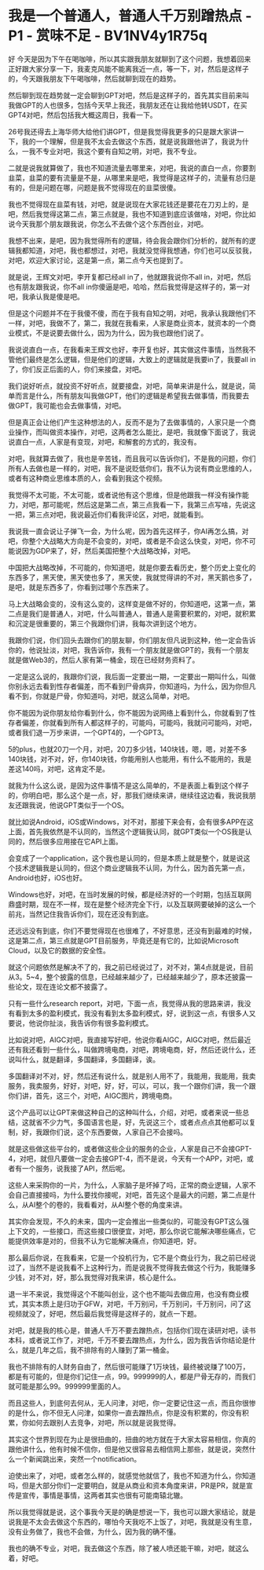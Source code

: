# 我是一个普通人，普通人千万别蹭热点 - P1 - 赏味不足 - BV1NV4y1R75q

好 今天是因为下午在喝咖啡，所以其实跟我朋友就聊到了这个问题，我想着回来正好跟大家分享一下，我麦克风能不能离我近一点，等一下，对，然后是这样子的，今天跟我朋友下午喝咖啡，然后就聊到现在的趋势。

然后聊到现在趋势就一定会聊到GPT对吧，然后是这样子的，首先其实目前来叫我做GPT的人也很多，包括今天早上我还，我朋友还在让我给他转USDT，在买GPT4对吧，然后包括我大概这周日，我看一下。

26号我还得去上海华师大给他们讲GPT，但是我觉得我更多的只是跟大家讲一下，我的一个理解，但是我不太会去做这个东西，就是说我跟他讲了，我说为什么，一我不专业对吧，我这个要有自知之明，对吧，我不专业。

二就是说我就算做了，我也不知道流量去哪里来，对吧，我说的直白一点，你要割韭菜，韭菜的要有流量是不是，从哪里来是吧，我觉得是这样子的，流量有总归是有的，但是问题在哪，问题是我不觉得现在的韭菜很傻。

我也不觉得现在韭菜有钱，对吧，就是说现在大家花钱还是要花在刀刃上的，是吧，然后我觉得这第二点，第三点就是，我也不知道到底应该做啥，对吧，你比如说今天我那个朋友跟我说，你怎么不去做个这个东西创业，对吧。

我想不出来，是吧，因为我觉得所有的逻辑，待会我会跟你们分析的，就所有的逻辑我都知道，对吧，我也都想过，对吧，我就没觉得我想通，你们也可以反驳我，对吧，欢迎大家讨论，这是第一点，第二点今天也提到了。

就是说，王辉文对吧，李开复都已经all in了，他就跟我说你不all in，对吧，然后也有朋友跟我说，你不all in你傻逼是吧，哈哈，然后我觉得是这样子的，第一对吧，我承认我是傻是吧。

但是这个问题并不在于我傻不傻，而在于我有自知之明，对吧，我承认我跟他们不一样，对吧，我做不了，第二，我就在我看来，人家是商业资本，就资本的一个商业模式，不是说要去做什么，因为为什么，因为我也跟他们说了。

我说说直白一点，在我看来王辉文也好，李开复也好，其实做这件事情，当然我不管他们最终是怎么逻辑，但是他们的逻辑，大致上的逻辑就是我要in了，我要all in了，你们反正后面的人，你们来接盘，对吧。

我们说好听点，就投资不好听点，就要接盘，对吧，简单来讲是什么，就是说，简单而言是什么，所有朋友叫我做GPT，他们的逻辑是希望我去做事情，而我要去做GPT，我可能也会去做事情，对吧。

但是真正会让他们产生这种想法的人，反而不是为了去做事情的，人家只是一个商业操作，而叫做资本操作，对吧，这两者怎么能比，是吧，我就像下面说了，我说说直白一点，人家是有变现，对吧，和解套的方式的，我没有。

对吧，我就算去做了，我也是辛苦钱，而且我可以告诉你们，不是我的问题，你们所有人去做也是一样的，对吧，我不是说贬低你们，我不认为说有商业思维的人，或者有这种商业思维本质的人，会看到我这个视频。

我觉得不太可能，不太可能，或者说他有这个思维，但是他跟我一样没有操作能力，对吧，那可能呢，然后这是第二点，第三点我看一下，我第三点写啥，先说这一把，第三点对吧，我说最近你们看我评论区，对吧，就能看到。

我说我一直会说让子弹飞一会，为什么呢，因为首先这样子，你AI再怎么搞，对吧，你整个大战略大方向是不会变的，对吧，或者是不会这么快变，对吧，你不可能说因为GDP来了，好，然后美国把整个大战略改掉，对吧。

中国把大战略改掉，不可能的，你知道吧，就是你要去看历史，整个历史上变化的东西多了，黑天使，黑天使也多了，黑天使，我就觉得讲的不对，黑天鹅也多了，是吧，就是东西多了，你看到过哪个东西来了。

马上大战略会变的，没有这么变的，这样变是做不好的，你知道吧，这第一点，第二点是我们是普通人，对吧，什么叫普通人，普通人是需要积累的，对吧，就积累和沉淀是很重要的，第三个我跟你们讲，我每次讲到这个地方。

我跟你们说，你们回头去跟你们的朋友聊，你们朋友但凡说到这种，他一定会告诉你的，他说扯淡，对吧，我告诉你，我有一个朋友就是做GPT的，我有一个朋友就是做Web3的，然后人家有第一桶金，现在已经财务资料了。

一定是这么说的，我跟你们说，我后面一定要出一期，一定要出一期叫什么，叫做你别永远去看到性存者偏差，而不看到尸骨病异，你知道吗，为什么，因为你但凡看不到，你就是尸骨，你知道吗，对吧，就这么简单，对吧。

你不能因为说你朋友给你看到什么，你不能因为说网络上看到什么，你就看到了性存者偏差，你就看到所有人都这样子的，可能吗，可能吗，我就问可能吗，对吧，或者我们退一万步来讲，一个GPT4的，一个GPT3。

5的plus，也就20刀一个月，对吧，20刀多少钱，140块钱，嗯，嗯，对差不多140块钱，对不对，好，你140块钱，你能用别人也能用，有什么不能用的，我是差这140吗，对吧，这肯定不是。

就我为什么这么说，是因为这件事情不是这么简单的，不是表面上看到这个样子的，你明白吧，那么这个是一点，好，那我们继续来讲，继续往这边看，我说我朋友还跟我说，他说GPT类似于一个OS。

就比如说Android，iOS或Windows，对不对，那接下来会有，会有很多APP在这上面，首先我依然是不认同的，当然这个逻辑我认同，就GPT类似一个OS我是认同的，然后很多应用接在它API上面。

会变成了一个application，这个我也是认同的，但是本质上就是整个，就是说这个技术逻辑我是认同的，但这个商业逻辑我不认同，为什么，因为首先第一点，Android也好，iOS也好。

Windows也好，对吧，在当时发展的时候，都是经济好的一个时期，包括互联网鼎盛时期，现在不一样，现在是整个经济完全下行，以及互联网要破掉的这么一个前兆，当然记住我告诉你们，现在还没有到底。

还远远没有到底，你们不要觉得现在也很难了，不好意思，还没有到最难的时候，这是第二点，第三点就是GPT目前服务，毕竟还是有它的，比如说Microsoft Cloud，以及它的数据的安全性。

就这个问题依然是解决不了的，我之前已经说过了，对不对，第4点就是说，目前从3。5~4，整个披露的信息，已经越来越少了，已经越来越少了，原本还披露一些论文，现在连论文都不披露了。

只有一些什么research report，对吧，下面一点，我觉得从我的思路来讲，我没有看到太多的盈利模式，我没有看到太多盈利模式，好，说到这一点，有很多人又要说，他说你扯淡，我告诉你有很多盈利模式。

比如说对吧，AIGC对吧，我直接写好吧，他说你看AIGC，AIGC对吧，然后最近还有我还看到一些什么，叫做跨境电商，对吧，跨境电商，好，然后还说什么，还说叫什么，就是翻译，多国翻译，多国翻译，诶。

多国翻译对不对，好，然后还有说什么，就是别人用不了，我能用，我能用，我卖服务，我卖服务，好好，对吧，好，好，可以，可以，我一个跟你们讲，我一个跟你们讲，首先，这三个，对吧，AIGC图片，跨境电商。

这个产品可以让GPT来做这种自己的这种叫什么，介绍，对吧，或者来说一些总结，这就省不少力气，多国语言也是，好，先说这三个，或者点点点其他都可以复制，好，我跟你们说，这个东西要做，人家自己不会接吗。

就是这些做这些平台的，或者做这些企业的服务的企业，人家是自己不会接GPT-4，对吧，就但凡要做一定会去接GPT-4，而不是说，今天有一个APP，对吧，或者有一个服务，说我接了API，然后呢。

这些人来采购你的一片，为什么，人家脑子是坏掉了吗，正常的商业逻辑，人家不会自己直接接吗，为什么要找你接呢，对吧，首先这个是最大的问题，第二点是什么，从AI整个的卷的，我看看对，从AI整个卷的角度来讲。

其实你会发现，不久的未来，国内一定会推出一些类似的，可能没有GPT这么强上下文的，一些接口，而这些接口很便宜，对吧，那么你说它能解决哪些痛点，它能提供效率是对的，但我不认为它能解决痛点，你知道吧，好。

那么最后你说，在我看来，它是一个投机行为，它不是个商业行为，我之前已经说过了，当然不是说我看不上这种行为，而是说我不觉得我去做这个行为，我能赚多少钱，对不对，好，那么我觉得对我来讲，核心是什么。

退一半不来说，我觉得这个不能叫创业，这个也不能叫去做应用，也没有商业模式，其实本质上是归功于GFW，对吧，千万别问，千万别问，千万别问，问了这视频就没了，好吧，然后最后我觉得是这样子的，就点一下题。

对吧，就是我的核心是，普通人千万不要去蹭热点，包括你们现在读研对吧，读书本科，或者说工作了，对吧，千万不要去蹭热点，为什么，因为我告诉你结论是什么，就是几年之后，我不排除有的人赚到了第一桶金。

我也不排除有的人财务自由了，然后很可能赚了1万块钱，最终被说赚了100万，都是有可能的，但是你们记住一点，99。999999的人，都是尸骨无存的，而我们就可能是那么99。999999里面的人。

而且这些人，到底何去何从，无人问津，对吧，你一定要记住这一点，而且你很惨的是什么，你不但无人问津，如果你一直去蹭热点，你是没有积累的，你没有积累，你如何去跟别人去竞争，对吧，所以就是说我觉得。

其实这个世界到现在为止是很扭曲的，扭曲的地方就在于大家太容易相信，你真的跟他讲什么，他有时候不信你，但是他又很容易去相信网上那些，就是说，突然什么一个新闻跳出来，突然一个notification。

迫使出来了，对吧，或者怎么样的，就感觉他就信了，我也不知道为什么，你知道吗，但是大部分你们一定要明白，就是从商业和资本角度来讲，PR是PR，就是宣传是宣传，事情是事情，这两者其实也很有可能南辕北辙。

所以我觉得就是说，这个事我今天是的确是想说一下，我也可以跟大家结论，就是说我是不太会去做这个东西的，哪怕今天我吃不上饭了，对吧，我就是没有生意，没有业务做了，我也不会做，为什么，因为我的确不懂。

我也的确不专业，对吧，我去做这个东西，除了被人喷还能干嘛，对吧，就这么着，好吧。